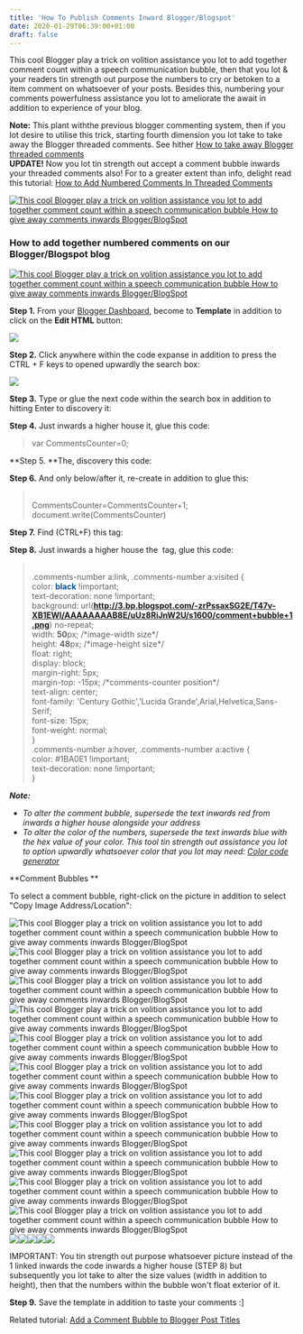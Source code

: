 ```yaml
---
title: 'How To Publish Comments Inward Blogger/Blogspot'
date: 2020-01-29T06:39:00+01:00
draft: false
---
```


This cool Blogger play a trick on volition assistance you lot to add together comment count within a speech communication bubble, then that you lot & your readers tin strength out purpose the numbers to cry or betoken to a item comment on whatsoever of your posts. Besides this, numbering your comments powerfulness assistance you lot to ameliorate the await in addition to experience of your blog.  
  
**Note:** This plant withthe previous blogger commenting system, then if you lot desire to utilise this trick, starting fourth dimension you lot take to take away the Blogger threaded comments. See hither [How to take away Blogger threaded comments](https://rdbrry.blogspot.com//search?q=how-to-remove-blogger-threaded-comments)  
**UPDATE!** Now you lot tin strength out accept a comment bubble inwards your threaded comments also! For to a greater extent than info, delight read this tutorial: [How to Add Numbered Comments In Threaded Comments](https://rdbrry.blogspot.com//search?q=how-to-remove-blogger-threaded-comments)  

[![This cool Blogger play a trick on volition assistance you lot to add together comment count within a speech communication bubble How to give away comments inwards Blogger/BlogSpot](http://3.bp.blogspot.com/-Kh5v1KZupSo/T47_RyU08OI/AAAAAAAAB9s/R7TWOVOt6Ys/s200/number+comments+on+blogger+blogspot.png "How to give away comments inwards Blogger/BlogSpot")](http://3.bp.blogspot.com/-Kh5v1KZupSo/T47_RyU08OI/AAAAAAAAB9s/R7TWOVOt6Ys/s1600/number+comments+on+blogger+blogspot.png)

  

### **How to add together numbered comments on our Blogger/Blogspot blog**

[![This cool Blogger play a trick on volition assistance you lot to add together comment count within a speech communication bubble How to give away comments inwards Blogger/BlogSpot](http://3.bp.blogspot.com/-aSluLrQ1KMI/T476y5eIp0I/AAAAAAAAB9k/0stvxLEtJDw/s320/how+to+number+comments+in+blogger+blogspot+blog.png "How to give away comments inwards Blogger/BlogSpot")](http://3.bp.blogspot.com/-aSluLrQ1KMI/T476y5eIp0I/AAAAAAAAB9k/0stvxLEtJDw/s1600/how+to+number+comments+in+blogger+blogspot+blog.png)

  
**Step 1.** From your [Blogger Dashboard](http://blogger.com/), become to **Template** in addition to click on the **Edit HTML** button:  
  

[![](http://1.bp.blogspot.com/-9PJxe92QMdU/UTOPNGadxaI/AAAAAAAAC5Y/FvfeI-b1ymo/s400/blogger-template-edit-html.png)](http://1.bp.blogspot.com/-9PJxe92QMdU/UTOPNGadxaI/AAAAAAAAC5Y/FvfeI-b1ymo/s1600/blogger-template-edit-html.png)

  
**Step 2.** Click anywhere within the code expanse in addition to press the CTRL + F keys to opened upwardly the search box:  

[![](http://1.bp.blogspot.com/-5nCDW329k6I/Us9kWq0wcqI/AAAAAAAAF1I/PIe9SpIdtjc/s1600/blogger-template-search-box.png)](http://1.bp.blogspot.com/-5nCDW329k6I/Us9kWq0wcqI/AAAAAAAAF1I/PIe9SpIdtjc/s1600/blogger-template-search-box.png)

  
**Step 3.** Type or glue the next code within the search box in addition to hitting Enter to discovery it:  

**Step 4.** Just inwards a higher house it, glue this code:  

> var CommentsCounter=0;

**Step 5. **The, discovery this code:  

**Step 6.** And only below/after it, re-create in addition to glue this:  

>   
>   
>   
> <br /> CommentsCounter=CommentsCounter+1;<br /> document.write(CommentsCounter)<br />  
>   
>   

**Step 7.** Find (CTRL+F) this tag:  

**Step 8.** Just inwards a higher house the  tag, glue this code:  

>   
> <br /> .comments-number a:link, .comments-number a:visited {<br /> color: <b><span style="color: #0b5394;">black</span></b> !important;<br /> text-decoration: none !important;<br /> background: url(<span style="color: #cc0000;"><b>http://3.bp.blogspot.com/-zrPssaxSG2E/T47v-XB1EWI/AAAAAAAAB8E/uUz8RiJnW2U/s1600/comment+bubble+1.png</b></span>) no-repeat;<br /> width: <b>50</b>px; /\*image-width size\*/<br /> height: <b>48</b>px; /\*image-height size\*/<br /> float: right;<br /> display: block;<br /> margin-right: 5px;<br /> margin-top: -15px; /\*comments-counter position\*/<br /> text-align: center;<br /> font-family: 'Century Gothic','Lucida Grande',Arial,Helvetica,Sans-Serif;<br /> font-size: 15px;<br /> font-weight: normal;<br /> }<br /> .comments-number a:hover, .comments-number a:active {<br /> color: #1BA0E1 !important;<br /> text-decoration: none !important;<br /> }<br />  

  
_**Note:**_  

*   _To alter the comment bubble, supersede the text inwards red from inwards a higher house alongside your address_
*   _To alter the color of the numbers, supersede the text inwards blue with the hex value of your color. This tool tin strength out assistance you lot to option upwardly whatsoever color that you lot may need: [Color code generator](https://rdbrry.blogspot.com//search?q=how-to-remove-blogger-threaded-comments)_

  
**Comment Bubbles **  
  
To select a comment bubble, right-click on the picture in addition to select "Copy Image Address/Location":  
  
![This cool Blogger play a trick on volition assistance you lot to add together comment count within a speech communication bubble How to give away comments inwards Blogger/BlogSpot](http://1.bp.blogspot.com/-5UEngwL65ys/T47v1T3m7fI/AAAAAAAAB7c/fpJljDe2Btw/s1600/blue+comment+bubble.png "How to give away comments inwards Blogger/BlogSpot")![This cool Blogger play a trick on volition assistance you lot to add together comment count within a speech communication bubble How to give away comments inwards Blogger/BlogSpot](http://1.bp.blogspot.com/-C52tgq29vNg/T47v3sc9oGI/AAAAAAAAB7k/UsZD5ErbTa0/s1600/blue.png "How to give away comments inwards Blogger/BlogSpot")![This cool Blogger play a trick on volition assistance you lot to add together comment count within a speech communication bubble How to give away comments inwards Blogger/BlogSpot](http://4.bp.blogspot.com/-Ao-LitQsCEw/T47v5JwD-hI/AAAAAAAAB7s/yHhHLXb9Pao/s1600/bubble.png "How to give away comments inwards Blogger/BlogSpot")![This cool Blogger play a trick on volition assistance you lot to add together comment count within a speech communication bubble How to give away comments inwards Blogger/BlogSpot](http://2.bp.blogspot.com/-Yt8h-1Dxd1I/T47v6g0gBSI/AAAAAAAAB70/6C63ldawqeM/s1600/cloud.png "How to give away comments inwards Blogger/BlogSpot")![This cool Blogger play a trick on volition assistance you lot to add together comment count within a speech communication bubble How to give away comments inwards Blogger/BlogSpot](http://4.bp.blogspot.com/-I4r_MG52NtE/T47v8XLU-zI/AAAAAAAAB78/PK5T8A0WFNM/s1600/comment+6.png "How to give away comments inwards Blogger/BlogSpot")![This cool Blogger play a trick on volition assistance you lot to add together comment count within a speech communication bubble How to give away comments inwards Blogger/BlogSpot](http://3.bp.blogspot.com/-zrPssaxSG2E/T47v-XB1EWI/AAAAAAAAB8E/uUz8RiJnW2U/s1600/comment+bubble+1.png "How to give away comments inwards Blogger/BlogSpot")![This cool Blogger play a trick on volition assistance you lot to add together comment count within a speech communication bubble How to give away comments inwards Blogger/BlogSpot](http://3.bp.blogspot.com/-h4k6D-45jL8/T47v_cRpXHI/AAAAAAAAB8M/Kf3cZIAmR6c/s1600/comment+bubble+2.png "How to give away comments inwards Blogger/BlogSpot")![This cool Blogger play a trick on volition assistance you lot to add together comment count within a speech communication bubble How to give away comments inwards Blogger/BlogSpot](http://2.bp.blogspot.com/-Cig5dYxr9ZE/T47wAgzDyYI/AAAAAAAAB8U/tFQM0eyBEyI/s1600/comment+bubble+green.png "How to give away comments inwards Blogger/BlogSpot")![This cool Blogger play a trick on volition assistance you lot to add together comment count within a speech communication bubble How to give away comments inwards Blogger/BlogSpot](http://3.bp.blogspot.com/-1IM4j7-_bCw/T47wCZtDneI/AAAAAAAAB8c/jvJG_fxuSiE/s1600/comment+bubble+red.png "How to give away comments inwards Blogger/BlogSpot")![This cool Blogger play a trick on volition assistance you lot to add together comment count within a speech communication bubble How to give away comments inwards Blogger/BlogSpot](http://3.bp.blogspot.com/-fx8F4Xv9ALw/T47wEPoI3MI/AAAAAAAAB8k/WbjYyZNaP1c/s1600/green+comment+bubble.png "How to give away comments inwards Blogger/BlogSpot")![This cool Blogger play a trick on volition assistance you lot to add together comment count within a speech communication bubble How to give away comments inwards Blogger/BlogSpot](http://2.bp.blogspot.com/-0wu1z5XRLIQ/T47wFklIzDI/AAAAAAAAB8s/i77xaSKCkAI/s1600/grey+cloud.png "How to give away comments inwards Blogger/BlogSpot")![](http://1.bp.blogspot.com/-aBb7zTS4ZFE/T47wG42BSgI/AAAAAAAAB80/zNghP7RfDQs/s1600/heart+1.png)![](http://3.bp.blogspot.com/-k9yZZK4u6BM/T47wIpwDn6I/AAAAAAAAB88/dzKubO6GZt8/s1600/pink+comment+bubble+2.png)![](http://1.bp.blogspot.com/-v-T3bDdBqns/T47wJ58wq_I/AAAAAAAAB9E/lkvr691hOk0/s1600/pink+comment+bubble.png)![](http://2.bp.blogspot.com/-tEGMpgBfTVc/T47wLhK41fI/AAAAAAAAB9M/cDlsxP-Z_JQ/s1600/pink+comment.png)![](http://2.bp.blogspot.com/-Cl3CWhKNlYg/T47wN3SQKBI/AAAAAAAAB9U/BLo9rd73qXE/s1600/round.png)  
  
IMPORTANT: You tin strength out purpose whatsoever picture instead of the 1 linked inwards the code inwards a higher house (STEP 8) but subsequently you lot take to alter the size values (width in addition to height), then that the numbers within the bubble won't float exterior of it.  
  
**Step 9.** Save the template in addition to taste your comments :\]  
  
Related tutorial: [Add a Comment Bubble to Blogger Post Titles](https://rdbrry.blogspot.com//search?q=how-to-remove-blogger-threaded-comments)